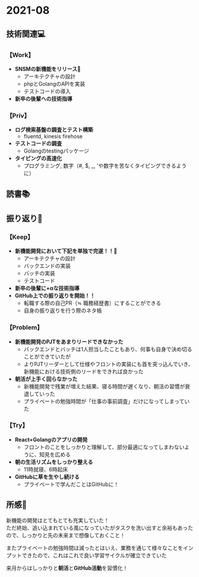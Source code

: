 # 2021-08
## 技術関連:computer:
### 【Work】
- **SNSMの新機能をリリース:tada:**
    - アーキテクチャの設計
    - phpとGolangのAPIを実装
    - テストコードの導入
- **新卒の後輩への技術指導**

### 【Priv】
- **ログ検索基盤の調査とテスト構築**
    - fluentd, kinesis firehose
- **テストコードの調査**
    - Golangのtestingパッケージ
- **タイピングの高速化**
    - プログラミング, 数字（#, $, _, 'や数字を苦なくタイピングできるように）

## 読書:books:

## 振り返り:eyes:
### 【Keep】
- **新機能開発において下記を単独で完遂！！:tada:**
    - アーキテクチャの設計
    - バックエンドの実装
    - バッチの実装
    - テストコード
- **新卒の後輩に+αな技術指導**
- **GitHub上での振り返りを開始！！**
    - 転職する際の自己PR（≒ 職務経歴書）にすることができる
    - 自身の振り返りを行う際のネタ帳
### 【Problem】
- **新機能開発のPJTをあまりリードできなかった**
    - バックエンドとバッチは1人担当したこともあり、何事も自身で決め切ることができていたが
    - よりPJTリーダーとして仕様やフロントの実装にも首を突っ込んでいき、新機能における技術側のリードをできれば良かった
- **朝活が上手く回らなかった**
    - 新機能開発で残業が増えた結果、寝る時間が遅くなり、朝活の習慣が衰退していった
    - プライベートの勉強時間が「仕事の事前調査」だけになってしまっていた
### 【Try】
- **React+Golangのアプリの開発**
    - フロントのことをしっかりと理解して、部分最適になってしまわないように、知見を広める
- **朝の生活リズムをしっかり整える**
    - 11時就寝、6時起床
- **GitHubに草を生やし続ける**
    - プライベートで学んだことはGitHubに！

## 所感:clap:
新機能の開発はとてもとても充実していた！<br>
ただ終始、追い込まれている風になっていたがタスクを洗い出すと余裕もあったので、しっかりと先の未来まで想像しておくこと！<br>

またプライベートの勉強時間は減ったとはいえ、業務を通じて様々なことをインプットできたので、これはこれで良い学習サイクルが確立できていた

来月からはしっかりと**朝活**と**GitHub活動**を習慣化！